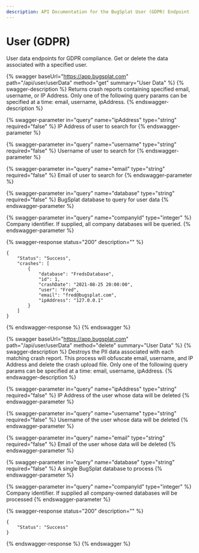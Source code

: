```yaml
---
description: API Documentation for the BugSplat User (GDPR) Endpoint
---
```


# User (GDPR)

User data endpoints for GDPR compliance. Get or delete the data associated with a specified user.

{% swagger baseUrl="https://app.bugsplat.com" path="/api/user/userData" method="get" summary="User Data" %}
{% swagger-description %}
Returns crash reports containing specified email, username, or IP Address. Only one of the following query params can be specified at a time: email, username, ipAddress.
{% endswagger-description %}

{% swagger-parameter in="query" name="ipAddress" type="string" required="false" %}
IP Address of user to search for
{% endswagger-parameter %}

{% swagger-parameter in="query" name="username" type="string" required="false" %}
Username of user to search for
{% endswagger-parameter %}

{% swagger-parameter in="query" name="email" type="string" required="false" %}
Email of user to search for
{% endswagger-parameter %}

{% swagger-parameter in="query" name="database" type="string" required="false" %}
BugSplat database to query for user data
{% endswagger-parameter %}

{% swagger-parameter in="query" name="companyId" type="integer" %}
Company identifier.  If supplied, all company databases will be queried.&#x20;
{% endswagger-parameter %}

{% swagger-response status="200" description="" %}
```
{
    "Status": "Success",
    "crashes": [
        {
            "database": "FredsDatabase",
            "id": 1,
            "crashDate": "2021-08-25 20:00:00",
            "user": "Fred",
            "email": "fred@bugsplat.com",
            "ipAddress": "127.0.0.1"
        }
    ]
}
```
{% endswagger-response %}
{% endswagger %}

{% swagger baseUrl="https://app.bugsplat.com" path="/api/user/userData" method="delete" summary="User Data" %}
{% swagger-description %}
Destroys the PII data associated with each matching crash report. This process will obfuscate email, username, and IP Address and delete the crash upload file. Only one of the following query params can be specified at a time: email, username, ipAddress.
{% endswagger-description %}

{% swagger-parameter in="query" name="ipAddress" type="string" required="false" %}
IP Address of the user whose data will be deleted
{% endswagger-parameter %}

{% swagger-parameter in="query" name="username" type="string" required="false" %}
Username of the user whose data will be deleted
{% endswagger-parameter %}

{% swagger-parameter in="query" name="email" type="string" required="false" %}
Email of the user whose data will be deleted
{% endswagger-parameter %}

{% swagger-parameter in="query" name="database" type="string" required="false" %}
A single BugSplat database to process
{% endswagger-parameter %}

{% swagger-parameter in="query" name="companyId" type="integer" %}
Company identifier.  If supplied all company-owned databases will be processed
{% endswagger-parameter %}

{% swagger-response status="200" description="" %}
```
{
    "Status": "Success"
}
```
{% endswagger-response %}
{% endswagger %}
